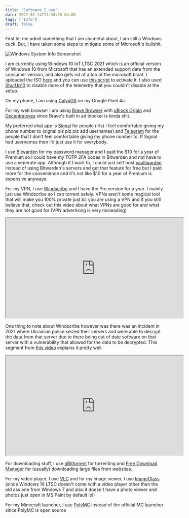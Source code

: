 ```yaml
---
title: "Software I use"
date: 2022-07-14T21:38:26-04:00
tags: ['Info']
draft: false
---
```


First let me admit something that I am shameful about, I am still a Windows cuck. But, I have taken some steps to mitigate some of Microsoft's bullshit. 

![Windows System Info Screenshot](/wininfo.png)

I am currently using Windows 10 IoT LTSC 2021 which is an official version of Windows 10 from Microsoft that has an extended support date from the consumer version, and also gets rid of a ton of the microsoft bloat. I uploaded the ISO [here](https://odysee.com/windows10-ltsc-iot-2021:4f9fb26777c1c62dc2db9118e28fc25ba1b8c1af?r=HYdzmHznN8wkQ8WapW2qynxf917RCYqu) and you can use [this script](https://github.com/massgravel/Microsoft-Activation-Scripts) to activate it. I also used [ShutUp10](https://www.oo-software.com/en/shutup10) to disable more of the telemetry that you couldn't disable at the setup.

On my phone, I am using [CalyxOS](https://calyxos.org/) on my Google Pixel 4a.

For my web browser I am using [Brave Browser](https://brave.com) with [uBlock Origin](https://chrome.google.com/webstore/detail/ublock-origin/cjpalhdlnbpafiamejdnhcphjbkeiagm) and [Decentraleyes](https://chrome.google.com/webstore/detail/decentraleyes/ldpochfccmkkmhdbclfhpagapcfdljkj) since Brave's built in ad blocker is kinda shit. 

My preferred chat app is [Signal](https://signal.org) for people (irls) I feel comfortable giving my phone number to (signal plz plz plz add usernames) and [Telegram](https://telegram.org) for the people that I don't feel comfortable giving my phone number to. If Signal had usernames then I'd just use it for everybody.

I use [Bitwarden](https://bitwarden.com) for my password manager and I paid the $10 for a year of Premium so I could have my TOTP 2FA codes in Bitwarden and not have to use a seperate app. Although if I want to, I could just self host [vaultwarden](https://github.com/dani-garcia/vaultwarden) instead of using Bitwarden's servers and get that feature for free but I paid more for the convenience and it's not like $10 for a year of Premium is expensive anyways.

For my VPN, I use [Windscribe](https://windscribe.com) and I have the Pro version for a year. I mainly just use Windscribe so I can torrent safely. VPNs aren't some magical tool that will make you 100% private just bc you are using a VPN and if you still believe that, check out this video about what VPNs are good for and what they are not good for (VPN advertising is very misleading)

<center>
<iframe id="odysee-iframe" width="560" height="315" src="https://odysee.com/$/embed/the-real-deal-with-vpns-don-t-trust-vpn/fc724244bd2ae765b2a43aec2e1312e2d36489b2?r=HYdzmHznN8wkQ8WapW2qynxf917RCYqu" allowfullscreen></iframe>
</center>

One thing to note about Windscribe however was there was an incident in 2021 where Ukrainian police seized their servers and were able to decrypt the data from that server due to there being out of date software on that server with a vulnerability that allowed for the data to be decrypted. This segment from [this video](https://odysee.com/@techlore:3/windscribe-vpn-servers-seized-!:b?r=HYdzmHznN8wkQ8WapW2qynxf917RCYqu) explains it pretty well.

<center>
<iframe id="odysee-iframe" width="560" height="315" src="https://odysee.com/$/embed/survreportwindscribesegment/ce9701a59859f8af887239bd125f935363c57b79?r=HYdzmHznN8wkQ8WapW2qynxf917RCYqu" allowfullscreen></iframe>
</center>

For downloading stuff, I use [qBittorrent](https://www.qbittorrent.org/) for torrenting and [Free Download Manager](https://www.freedownloadmanager.org/) for (usually) downloading large files from websites.

For my video player, I use [VLC](https://www.videolan.org/vlc/) and for my image viewer, I use [ImageGlass](https://imageglass.org/) (since Windows 10 LTSC doesn't come with a video player other then the old ass one from Windows 7 and also it doesn't have a photo viewer and photos just open in MS Paint by default lol)

For my Minecraft launcher, I use [PolyMC](https://polymc.org/) instead of the official MC launcher since PolyMC is open source